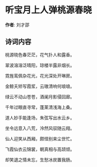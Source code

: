 # 听宝月上人弹桃源春晓

**作者**: 刘才邵

## 诗词内容

桃源晓色春茫茫，花气扑人和露香。

翠波溶溶泛晴阳，琼楼半露非烟长。

霓旌鸾佩杂花光，花光深处开琳房。

金鲸夭矫写霞浆，云璈清响何琅琅。

绿云不动山苍苍，酒阑月影侵回廊。

千年过眼直寻常，蓬莱清浅海上桑。

道人妙手能逢场，朱弦写出水云乡。

坐令远意入八荒，泠然风驭随云翔。

仙人迎笑从西厢，颇怪别来尘世忙。

飞霞仙衣云锦裳，朝真相与高颉颃。

却笑退之情未忘，生愁冰炭置我肠。

